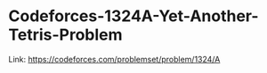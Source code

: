 # Codeforces-1324A-Yet-Another-Tetris-Problem
Link: https://codeforces.com/problemset/problem/1324/A
